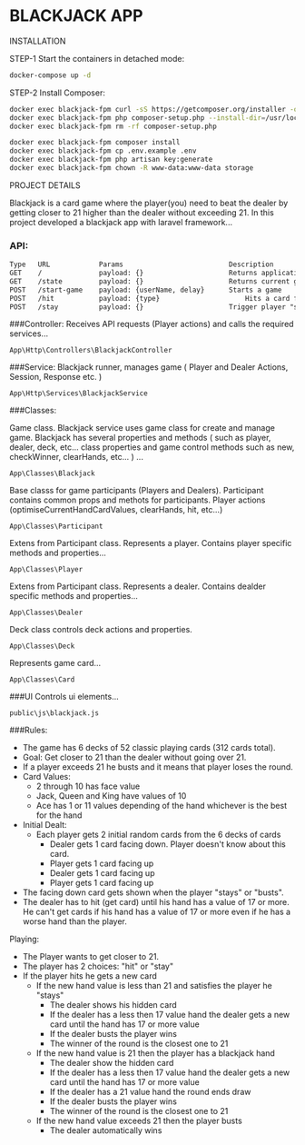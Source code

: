 # BLACKJACK APP

INSTALLATION

STEP-1
Start the containers in detached mode:

```sh
docker-compose up -d
```

STEP-2 Install Composer:

```sh
docker exec blackjack-fpm curl -sS https://getcomposer.org/installer -o composer-setup.php
docker exec blackjack-fpm php composer-setup.php --install-dir=/usr/local/bin --filename=composer
docker exec blackjack-fpm rm -rf composer-setup.php
```

```sh
docker exec blackjack-fpm composer install
docker exec blackjack-fpm cp .env.example .env
docker exec blackjack-fpm php artisan key:generate
docker exec blackjack-fpm chown -R www-data:www-data storage
```
 
PROJECT DETAILS

Blackjack is a card game where the player(you) need to beat the dealer by getting closer to 21 higher than the dealer without exceeding 21.
In this project developed a blackjack app with laravel framework...

### API:
```html
Type   URL            Params                          Description  
GET    /              payload: {}                     Returns application ui static content 
GET    /state         payload: {}                     Returns current game state
POST   /start-game    payload: {userName, delay}      Starts a game
POST   /hit           payload: {type}                     Hits a card from deck for player or dealer
POST   /stay          payload: {}                     Trigger player "stay" action
```

###Controller:
Receives API requests (Player actions) and calls the required services... 
```
App\Http\Controllers\BlackjackController
```
###Service:
Blackjack runner, manages game ( Player and Dealer Actions, Session, Response etc. )
```
App\Http\Services\BlackjackService
```

###Classes:

Game class. Blackjack service uses game class for create and manage game. Blackjack has several properties and methods
( such as player, dealer, deck, etc... class properties and game control methods such as new, checkWinner, clearHands, etc... )
...
```
App\Classes\Blackjack
```

Base classs for game participants (Players and Dealers). Participant contains common props and methots for participants.
Player actions (optimiseCurrentHandCardValues, clearHands, hit, etc...)
```
App\Classes\Participant
```
Extens from Participant class. Represents a player. Contains player specific methods and properties...
```
App\Classes\Player
```

Extens from Participant class. Represents a dealer. Contains dealder specific methods and properties...
```
App\Classes\Dealer
```

Deck class controls deck actions and properties. 
```
App\Classes\Deck
```

Represents game card... 
```
App\Classes\Card
```

###UI
Controls ui elements...
```
public\js\blackjack.js
```

###Rules:
- The game has 6 decks of 52 classic playing cards (312 cards total).
- Goal: Get closer to 21 than the dealer without going over 21.
- If a player exceeds 21 he busts and it means that player loses the round.
- Card Values:
    - 2 through 10 has face value
    - Jack, Queen and King have values of 10
    - Ace has 1 or 11 values depending of the hand whichever is the best for the hand
- Initial Dealt:
    - Each player gets 2 initial random cards from the 6 decks of cards
        - Dealer gets 1 card facing down. Player doesn't know about this card.
        - Player gets 1 card facing up
        - Dealer gets 1 card facing up
        - Player gets 1 card facing up
- The facing down card gets shown when the player "stays" or "busts".
- The dealer has to hit (get card) until his hand has a value of 17 or more. 
 He can't get cards if his hand has a value of 17 or more even if he has a worse hand than the player.

Playing:
- The Player wants to get closer to 21.
- The player has 2 choices: "hit" or "stay"
- If the player hits he gets a new card
    - If the new hand value is less than 21 and satisfies the player he "stays"
        - The dealer shows his hidden card
        - If the dealer has a less then 17 value hand the dealer gets a new card until the hand has 17 or more value
        - If the dealer busts the player wins
        - The winner of the round is the closest one to 21
    - If the new hand value is 21 then the player has a blackjack hand
        - The dealer show the hidden card
        - If the dealer has a less then 17 value hand the dealer gets a new card until the hand has 17 or more value
        - If the dealer has a 21 value hand the round ends draw
        - If the dealer busts the player wins
        - The winner of the round is the closest one to 21
    - If the new hand value exceeds 21 then the player busts
        - The dealer automatically wins
